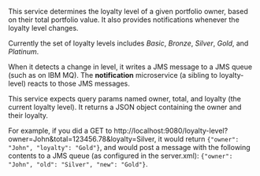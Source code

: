 This service determines the loyalty level of a given portfolio owner, based on their total portfolio value.  It also provides notifications whenever the loyalty level changes.

Currently the set of loyalty levels includes *Basic*, *Bronze*, *Silver*, *Gold*, and *Platinum*.

When it detects a change in level, it writes a JMS message to a JMS queue (such as on IBM MQ).  The **notification** microservice (a sibling to loyalty-level) reacts to those JMS messages.

This service expects query params named owner, total, and loyalty (the current loyalty level).  It returns a JSON object containing the owner and their loyalty.

For example, if you did a GET to http://localhost:9080/loyalty-level?owner=John&total=123456.78&loyalty=Silver, it would return `{"owner": "John", "loyalty": "Gold"}`, and would post a message with the following contents to a JMS queue (as configured in the server.xml): `{"owner": "John", "old": "Silver", "new": "Gold"}`.
